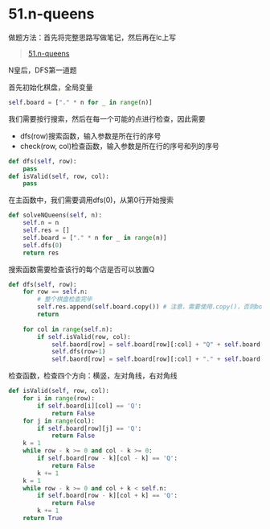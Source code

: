 # 51.n-queens

做题方法：首先将完整思路写做笔记，然后再在lc上写

> [51.n-queens](https://leetcode-cn.com/problems/n-queens/)

N皇后，DFS第一道题

首先初始化棋盘，全局变量
```python
self.board = ["." * n for _ in range(n)]
```
我们需要按行搜索，然后在每一个可能的点进行检查，因此需要
 - dfs(row)搜索函数，输入参数是所在行的序号
 - check(row, col)检查函数，输入参数是所在行的序号和列的序号
```python
def dfs(self, row):
    pass
def isValid(self, row, col):
    pass
```
在主函数中，我们需要调用dfs(0)，从第0行开始搜索
```python
def solveNQueens(self, n):
    self.n = n
    self.res = []
    self.board = ["." * n for _ in range(n)]
    self.dfs(0)
    return res
```

搜索函数需要检查该行的每个店是否可以放置Q
```python
def dfs(self, row):
    for row == self.n:
        # 整个棋盘检查完毕
        self.res.append(self.board.copy()) # 注意，需要使用.copy()，否则board改了结果就改了
        return
    
    for col in range(self.n): 
        if self.isValid(row, col):
            self.baord[row] = self.board[row][:col] + "Q" + self.board[row][col+1:]
            self.dfs(row+1)
            self.baord[row] = self.board[row][:col] + "." + self.board[row][col+1:]
```
检查函数，检查四个方向：横竖，左对角线，右对角线
```python
def isValid(self, row, col):
    for i in range(row):
        if self.board[i][col] == 'Q':
            return False
    for j in range(col):
        if self.board[row][j] == 'Q':
            return False
    k = 1
    while row - k >= 0 and col - k >= 0:
        if self.board[row - k][col - k] == 'Q':
            return False
        k += 1
    k = 1
    while row - k >= 0 and col + k < self.n:
        if self.board[row - k][col + k] == 'Q':
            return False
        k += 1
    return True
```
